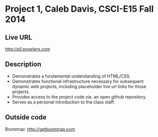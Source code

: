 # Project 1, Caleb Davis, CSCI-E15 Fall 2014

## Live URL
<http://p1.prowlers.com>

## Description
* Demonstrates a fundamental understanding of HTML/CSS.
* Demonstrates functional infrastructure necessary for subsequent dynamic web projects, including placeholder live url links for those projects.
* Provides access to the project code via. an open github repository.
* Serves as a personal introduction to the class staff.

## Outside code
Bootstrap: http://getbootstrap.com


